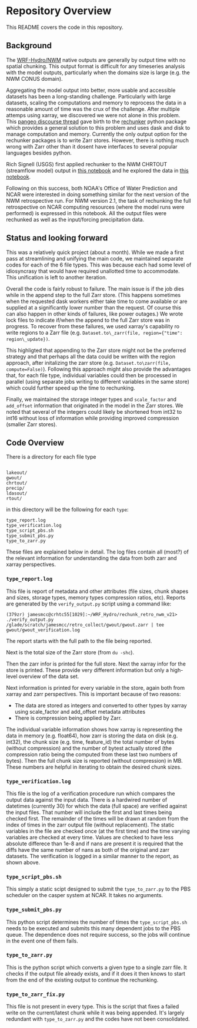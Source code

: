 # Repository Overview
This README covers the code in this repository. 

## Background

The [WRF-Hydro/NWM](https://github.com/NCAR/wrf_hydro_nwm_public/) native outputs are generally by output time with no
spatial chunking. This output format is difficult for any timeseries analysis with the model outputs, particularly
when the domains size is large (e.g. the NWM CONUS domain). 

Aggregating the model output into better, more usable and accessible datasets has been a long-standing challenge. 
Particularly with large datasets, scaling the computations and memory to reprocess the data in a reasonable amount of 
time was the crux of the challenge. After multiple attemps using xarray, we discovered we were not alone in this problem. 
This [pangeo discourse thread](https://discourse.pangeo.io/t/best-practices-to-go-from-1000s-of-netcdf-files-to-analyses-on-a-hpc-cluster/588)
gave birth to the [rechunker](https://github.com/pangeo-data/rechunker) python package which provides a general solution to this 
problem and uses dask and disk to manage computation and memory. Currently the only output option for the rechunker packages
is to write Zarr stores. However, there is nothing much wrong with Zarr other than it dosent have interfaces to several popular
languages besides python.

Rich Signell (USGS) first applied rechunker to the NWM CHRTOUT (streamflow model) output in
[this notebook](https://nbviewer.org/gist/rsignell-usgs/c0b87ed1fa5fc694e665fb789e8381bb) and he explored the data in 
[this notebook](https://github.com/Quansight/qhub/discussions/200).

Following on this success, both NOAA's Office of Water Prediction and NCAR were interested in doing something similar for the next version
of the NWM retrospective run. For NWM version 2.1, the task of rechunking the full retrospective on NCAR computing resources (where
the model runs were performed) is expressed in this notebook. All the output files were rechunked as well as the input/forcing
precipitation data. 

## Status and looking forward

This was a relatively quick project (about a month). While we made a first pass at streamlining and unifying the main code, we maintained separate
codes for each of the 6 file types. This was because each had some level of idiosyncrasy that would have required unallotted time 
to accommodate. This unification is left to another iteration. 

Overall the code is fairly robust to failure. The main issue is if the job dies while in the append step to the full Zarr store. (This happens sometimes 
when the requested dask workers either take time to come available or are supplied at a significantly lower number than the request. Of course this 
can also happen in other kinds of failures, like power outages.) We wrote lock files to indicate if/when the append to the full Zarr store was in progress. 
To recover from these failures, we used xarray's capability ro write regions to a Zarr file (e.g. `Dataset.to\_zarr(file, region={"time": region\_update})`.

This highligted that appending to the Zarr store might not be the preferred strategy and that perhaps all the data could be written with the region approach, 
after initalizing the zarr store (e.g. `Dataset.to\zarr(file, compute=False)`). Following this approach might also provide the advantages that, for each file type, 
individual variables could then be processed in parallel (using separate jobs writing to different variables in the same store) which could further speed up
the time to rechunking.

Finally, we maintained the storage integer types and `scale_factor` and `add_offset` information that originated in the model in the Zarr stores. We noted that several of the integers could likely be shortened from int32 to int16 without loss of information while providing improved compression (smaller Zarr stores).

## Code Overview

There is  a directory for each file type

```

lakeout/
gwout/
chrtout/
precip/
ldasout/
rtout/
```

in this directory will be the following for each `type`:

```
type_report.log
type_verification.log
type_script_pbs.sh
type_submit_pbs.py
type_to_zarr.py
```

These files are explained below in detail. The log files contain all (most?) of the relevant 
information for understanding the data from both zarr and xarray perspectives.


### `type_report.log`
This file is report of metadata and other attributes (file sizes, chunk shapes and sizes, storage 
types, memory types compression ratios, etc). Reports are generated by the `verify_output.py` 
script using a  command like: 

```
(379zr) jamesmcc@crhtc55[1029]:~/WRF_Hydro/rechunk_retro_nwm_v21> ./verify_output.py /glade/scratch/jamesmcc/retro_collect/gwout/gwout.zarr | tee gwout/gwout_verification.log
```

The report starts with the full path to the file being reported.  

Next is the total size of the Zarr store (from `du -shc`).  

Then the zarr infor is printed for the full store. Next the xarray infor for the store is printed. 
These provide very different information but only a high-level overview of the data set.  

Next information is printed for every variable in the store, again both from xarray and zarr 
perspectives. This is important because of two reasons: 
* The data are stored as integers and converted to other types by xarray using scale\_factor and 
add\_offset metadata attributes
* There is compression being applied by Zarr.

The individual variable information shows how xarray is representing the data in memory (e.g. 
float64), how zarr is storing the data on disk (e.g. int32), the chunk size (e.g. time, feature_id) 
the total number of bytes (without compression) and the number of bytest actually stored (the 
compression ratio being the computed from these last two numbers of bytes). Then the full chunk size
is reported (without compression) in MB. These numbers are helpful in iterating to obtain the desired 
chunk sizes. 


### `type_verification.log`
This file is the log of a verification procedure run which compares the output data against the 
input data. There is a hardwired number of datetimes (currently 30) for which the data (full space) 
are verified against the input files. That number will include the first and last times being checked
first. The remainder of the times will be drawn at random from the index of times in the zarr 
output file (without replacement). The static variables in the file are checked once (at the first 
time) and the time varying variables are checked at every time. Values are checked to have less 
absolute differece than 1e-8 and if nans are present it is required that the diffs have the same
number of nans as both of the original and zarr datasets. The verification is logged in a similar manner 
to the report, as shown above.


### `type_script_pbs.sh`
This simply a static scipt designed to submit the `type_to_zarr.py` to the PBS scheduler on the 
casper system at NCAR. It takes no arguments. 


### `type_submit_pbs.py`
This python script determines the number of times the `type_script_pbs.sh` needs to be executed and
submits this many dependent jobs to the PBS queue. The dependence does not require success, so the 
jobs will continue in the event one of them fails.


### `type_to_zarr.py`
This is the python script which converts a given type to a single zarr file. It checks if the output 
file already exists, and if it does it then knows to start from the end of the existing output to 
continue the rechunking. 

### `type_to_zarr_fix.py`
This file is not present in every type. This is the script that fixes a failed write on the current/latest chunk while it was being appended. It's 
largely redundant with `type_to_zarr.py` and the codes have not been consolidated. 

